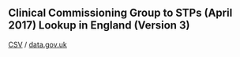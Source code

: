 ## Clinical Commissioning Group to STPs (April 2017) Lookup in England (Version 3)

[CSV](csv/066.csv) / [data.gov.uk](https://data.gov.uk/dataset/dde597ef-d50b-474b-9711-efb8fc0906be/clinical-commissioning-group-to-stps-april-2017-lookup-in-england-version-3)

